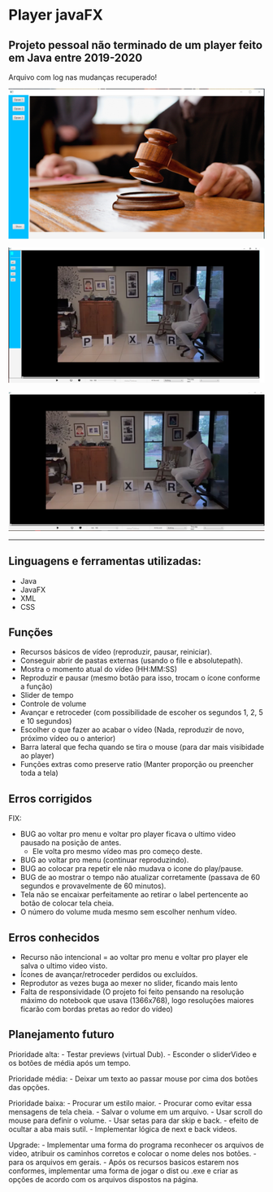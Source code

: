# Player javaFX
## Projeto pessoal não terminado de um player feito em Java entre 2019-2020

Arquivo com log nas mudanças recuperado!

![Página inicial](Telainicial.PNG)

![Forma 1](Forma1.png)

![Forma 2](Forma2.PNG)


---

## Linguagens e ferramentas utilizadas:

- Java
- JavaFX
- XML
- CSS

## Funções

- Recursos básicos de vídeo (reproduzir, pausar, reiniciar).
- Conseguir abrir de pastas externas (usando o file e absolutepath).
- Mostra o momento atual do vídeo (HH:MM:SS)
- Reproduzir e pausar (mesmo botão para isso, trocam o ícone conforme a função)
- Slider de tempo
- Controle de volume
- Avançar e retroceder (com possibilidade de escoher os segundos 1, 2, 5 e 10 segundos)
- Escolher o que fazer ao acabar o vídeo (Nada, reproduzir de novo, próximo vídeo ou o anterior)
- Barra lateral que fecha quando se tira o mouse (para dar mais visibidade ao player)
- Funções extras como preserve ratio (Manter proporção ou preencher toda a tela)

## Erros corrigidos

FIX:

- BUG ao voltar pro menu e voltar pro player ficava o ultimo video pausado na posição de antes.
	- Ele volta pro mesmo vídeo mas pro começo deste.
- BUG ao voltar pro menu (continuar reproduzindo).
- BUG ao colocar pra repetir ele não mudava o icone do play/pause.
- BUG de ao mostrar o tempo não atualizar corretamente (passava de 60 segundos e provavelmente de 60 minutos).
- Tela não se encaixar perfeitamente ao retirar o label pertencente ao botão de colocar tela cheia.
- O número do volume muda mesmo sem escolher nenhum vídeo.

## Erros conhecidos

- Recurso não intencional = ao voltar pro menu e voltar pro player ele salva o ultimo video visto.
- Ícones de avançar/retroceder perdidos ou excluídos.
- Reprodutor as vezes buga ao mexer no slider, ficando mais lento
- Falta de responsividade (O projeto foi feito pensando na resolução máximo do notebook que usava (1366x768), logo resoluções maiores ficarão com bordas pretas ao redor do vídeo)


## Planejamento futuro

Prioridade alta:
	- Testar previews (virtual Dub).
	- Esconder o sliderVideo e os botões de média após um tempo.
	
Prioridade média:
	- Deixar um texto ao passar mouse por cima dos botões das opções.

Prioridade baixa:
	- Procurar um estilo maior.
	- Procurar como evitar essa mensagens de tela cheia.
	- Salvar o volume em um arquivo.
	- Usar scroll do mouse para definir o volume.
	- Usar setas para dar skip e back.
	- efeito de ocultar a aba mais sutil.
	- Implementar lógica de next e back videos.
	
Upgrade:
	- Implementar uma forma do programa reconhecer os arquivos de video, atribuir os caminhos corretos e colocar o nome deles nos botões.
			- para os arquivos em gerais.
	- Após os recursos basicos estarem nos conformes, implementar uma forma de jogar o dist ou .exe e criar as opções de acordo com os arquivos dispostos na página.

